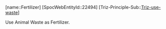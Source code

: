 ﻿---
type: TrizExample
aliases:
- Fertilizer
license: CC BY-SA 4.0
copyright: https://github.com/SpocWeb
IsDeleted: false
IsReadOnly: false
Confidential: public
tags: 
- Triz/Principle/Example
---
[name::Fertilizer]
[SpocWebEntityId::22494]
[Triz-Principle-Sub::[Triz-use-waste](tech/Triz/Sub/Triz-use-waste.md)]

Use Animal Waste as Fertilizer.
